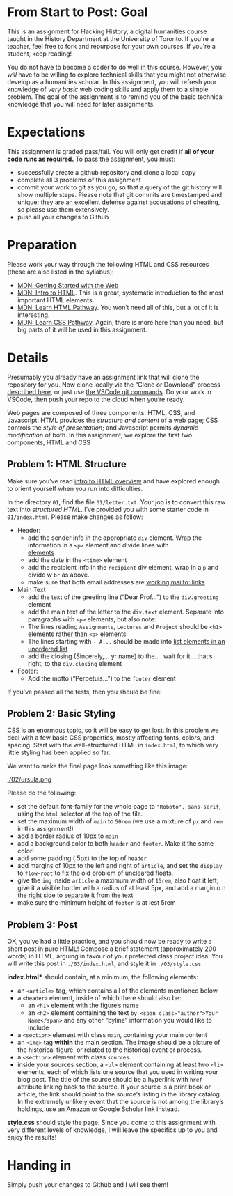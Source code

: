 # From Start to Post: Goal

This is an assignment for Hacking History, a digital humanities course taught in the History Department at the University of Toronto. If you're a teacher, feel free to fork and repurpose for your own courses. If you're a student, keep reading!

You do not have to become a coder to do well in this course. However, you *will* have to be willing to explore technical skills that you might not otherwise develop as a humanities scholar. In this assignment, you will refresh your knowledge of *very basic* web coding skills and apply them to a simple problem. The goal of the assignment is to remind you of the basic technical knowledge that you will need for later assignments.


# Expectations

This assignment is graded pass/fail. You will only get credit if **all of your code runs as required.** To pass the assignment, you must:

-   successfully create a github repository and clone a local copy
-   complete all 3 problems of this assignment
-   commit your work to git as you go, so that a query of the git history will show multiple steps. Please note that git commits are timestamped and unique; they are an excellent defense against accusations of cheating, so please use them extensively.
-   push all your changes to Github


# Preparation

Please work your way through the following HTML and CSS resources (these are also listed in the syllabus):

-   [MDN: Getting Started with the Web](https://developer.mozilla.org/en-US/docs/Learn/Getting_started_with_the_web)
-   [MDN: Intro to HTML](https://developer.mozilla.org/en-US/docs/Learn/HTML/Introduction_to_HTML). This is a great, systematic introduction to the most important HTML elements.
-   [MDN: Learn HTML Pathway](https://developer.mozilla.org/en-US/docs/Learn/HTML#Modules). You won&rsquo;t need all of this, but a lot of it is interesting.
-   [MDN: Learn CSS Pathway](https://developer.mozilla.org/en-US/docs/Learn/CSS). Again, there is more here than you need, but big parts of it will be used in this assignment.


# Details

Presumably you already have an assignment link that will clone the repository for you. Now clone locally via the &ldquo;Clone or Download&rdquo; process [described here](https://help.github.com/articles/cloning-a-repository/), or just use [the VSCode git commands](https://code.visualstudio.com/docs/editor/versioncontrol#_cloning-a-repository). Do your work in VSCode, then push your repo to the cloud when you&rsquo;re ready.

Web pages are composed of three components: HTML, CSS, and Javascript. HTML provides the *structure and content* of a web page; CSS controls the *style of presentation*; and Javascript permits *dynamic modification* of both. In this assignment, we explore the first two components, HTML and CSS


## Problem 1: HTML Structure

Make sure you&rsquo;ve read [intro to HTML overview](https://developer.mozilla.org/en-US/docs/Learn/HTML/Introduction_to_HTML/Getting_started) and have explored enough to orient yourself when you run into difficulties.

In the directory `01`, find the file `01/letter.txt`. Your job is to convert this raw text into *structured HTML*. I&rsquo;ve provided you with some starter code in `01/index.html`. Please make changes as follow:

-   Header:
    -   add the sender info in the appropriate `div` element. Wrap the information in a `<p>` element and divide lines with [<br> elements](https://developer.mozilla.org/en-US/docs/Web/HTML/Element/br)
    -   add the date in the `<time>` element
    -   add the recipient info in the `recipient` div element, wrap in a `p` and divide w `br` as above.
    -   make sure that both email addresses are [working mailto: links](https://developer.mozilla.org/en-US/docs/Learn/HTML/Introduction_to_HTML/Creating_hyperlinks#E-mail_links)
-   Main Text
    -   add the text of the greeting line (&ldquo;Dear Prof&#x2026;&rdquo;) to the `div.greeting` element
    -   add the main text of the letter to the `div.text` element. Separate into paragraphs with `<p>` elements, but also note:
    -   The lines reading `Assignments`, `Lectures` and `Project` should be `<h1>` elements rather than `<p>` elements
    -   The lines starting with `- A...` should be made into [list elements in an unordered list](https://developer.mozilla.org/en-US/docs/Learn/HTML/Introduction_to_HTML/HTML_text_fundamentals#Unordered)
    -   add the closing (Sincerely,&#x2026; yr name) to the&#x2026;. wait for it&#x2026; that&rsquo;s right, to the `div.closing` element
-   Footer:
    -   Add the motto (&ldquo;Perpetuis&#x2026;&rdquo;) to the `footer` element

If you&rsquo;ve passed all the tests, then you should be fine!


## Problem 2: Basic Styling

CSS is an enormous topic, so it will be easy to get lost. In this problem we deal with a few basic CSS properties, mostly affecting fonts, colors, and spacing. Start with the well-structured HTML in `index.html`, to which very little styling has been applied so far.

We want to make the final page look something like this image:

[./02/ursula.png](./02/plague.png)

Please do the following:

-   set the default font-family for the whole page to `"Roboto", sans-serif`, using the `html` selector at the top of the file.
-   set the maximum width of `main` to `50rem` (we use a mixture of `px` and `rem` in this assignment!)
-   add a border radius of 10px to `main`
-   add a background color to both `header` and `footer`. Make it the same color!
-   add some padding ( 5px) to the top of `header`
-   add margins of 10px to the left and right of `article`, and set the `display` to `flow-root` to fix the old problem of uncleared floats.
-   give the `img` inside `article` a maximum width of `15rem`; also float it left; give it a visible border with a radius of at least 5px, and add a margin o n the right side to separate it from the text
-   make sure the minimum height of `footer` is at lest 5rem


## Problem 3: Post

OK, you&rsquo;ve had a little practice, and you should now be ready to write a short post in pure HTML! Compose a brief statement (approximately 200 words) in HTML, arguing in favour of your preferred class project idea. You will write this post in `./03/index.html`, and style it in `./03/style.css`

**index.html\*** should contain, at a minimum, the following elements:

-   an `<article>` tag, which contains all of the elements mentioned below
-   a `<header>` element, inside of which there should also be:
    -   an `<h1>` element with the figure&rsquo;s name
    -   an `<h2>` element containing the text `by <span class="author">Your Name</span>` and any other &ldquo;byline&rdquo; information you would like to include
-   a `<section>` element with class `main`, containing your main content
-   an `<img>` tag **within** the main section. The image should be a picture of the historical figure, or related to the historical event or process.
-   a `<section>` element with class `sources`.
-   inside your sources section, a `<ul>` element containing at least two `<li>` elements, each of which lists one source that you used in writing your blog post. The title of the source should be a hyperlink with `href` attribute linking back to the source. If your source is a print book or article, the link should point to the source&rsquo;s listing in the library catalog. In the extremely unlikely event that the source is not among the library&rsquo;s holdings, use an Amazon or Google Scholar link instead.

**style.css** should style the page. Since you come to this assignment with very different levels of knowledge, I will leave the specifics up to you and enjoy the results!


# Handing in

Simply push your changes to Github and I will see them!
